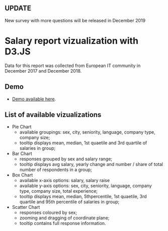 ## UPDATE 
New survey with more questions will be released in December 2019

# Salary report vizualization with D3.JS
Data for this report was collected from European IT community in December 2017 and December 2018.

## Demo 
* [Demo available here]( https://nitoloz.github.io/salary-report/).

## List of available vizualizations
* Pie Chart 
  * available groupings: sex, city, seniority, language, company type, company size;
  * tooltip displays mean, median, 1st quaetile and 3rd quartile of salaries in group;
* Bar Chart
  * responses grouped by sex and salary range;
  * tooltip displays avg salary, yearly change and number / share of total number of respondents in a group;
* Box Chart
  * available x-axis options: salary, salary raise
  * available y-axis options: sex, city, seniority, language, company type, company size, total experience;
  * tooltip displays mean, median, 5thpercentile, 1st quaetile, 3rd quartile and 95th percentile of salaries in group;
* Scatter Chart
  * responses coloured by sex;
  * zooming and dragging of coordinate plane;
  * tooltip contains full response information.


 
